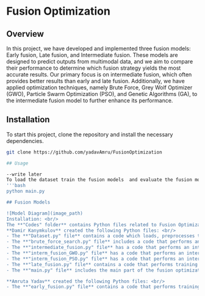 # Fusion Optimization

## Overview

In this project, we have developed and implemented three fusion models: Early fusion, Late fusion, and Intermediate fusion. These models are designed to predict outputs from multimodal data, and we aim to compare their performance to determine which fusion strategy yields the most accurate results. Our primary focus is on intermediate fusion, which often provides better results than early and late fusion. Additionally, we have applied optimization techniques, namely Brute Force, Grey Wolf Optimizer (GWO), Particle Swarm Optimization (PSO),  and Genetic Algorithms (GA), to the intermediate fusion model to further enhance its performance.

## Installation

To start this project, clone the repository and install the necessary dependencies.
```bash
git clone https://github.com/yadavAmru/FusionOptimization

## Usage

--write later
To load the dataset train the fusion models  and evaluate the fusion models, run the Dataset.py and main.py scripts. This script loads the trains the early, late, and intermediate fusion models and compares their performance.
'''bash
python main.py

## Fusion Models

![Model Diagram](image_path)
Installation: <br/>
The **"Codes" folder** contains Python files related to Fusion Optimization. <br/>
**Damir Kanymkulov** created the following Python files: <br/>
- The **"Dataset.py" file** contains a code which loads, preprocesses the dataset with different data types (images, numerical data), and creates dataloaders that are convenient for training neural networks.
- The **"brute_force_search.py" file** includes a code that performs an intermediate fusion of two MLP models with different data types. The process of finding the best fusion location was done using a brute-force search algorithm.
- The **"intermediate_fusion.py" file** has a code that performs an intermediate fusion of two MLP models with different data types. The process of finding the best fusion location was optimized using a Genetic Algorithm (GA).
- The **"interm_fusion_GWO.py" file** has a code that performs an intermediate fusion of two MLP models with different data types. The process of finding the best fusion location was optimized using Grey Wolf Optimization (GWO).
- The **"interm_fusion_PSO.py" file** has a code that performs an intermediate fusion of two MLP models with different data types. The process of finding the best fusion location was optimized using Particle Swarm Optimization (PSO).
- The **"late_fusion.py" file** contains a code that performs training of two MLP models with different data types and returns an average of two results (late fusion).
- The **"main.py" file** includes the main part of the fusion optimization framework that defines hyperparameters, runs all the fusion functions, and prints their results.

**Amruta Yadav** created the following Python files: <br/>
- The **"early_fusion.py" file** contains a code that performs training of early fusion. Early fusion includes concatenating two different data types together and then training one MLP model using this combined dataset.
